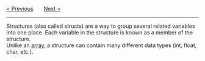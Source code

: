 <a href="/Functions/Math.md">&lt; Previous</a>
&nbsp;&nbsp;&nbsp;&nbsp;&nbsp;
<a href="/Structures/Create.md">Next &gt;</a>
<hr>
Structures (also called structs) are a way to group several related variables into one place. Each variable in the structure is known as a member of the structure.
<br>
Unlike an <a href="/Arrays.md">array</a>, a structure can contain many different data types (int, float, char, etc.).
